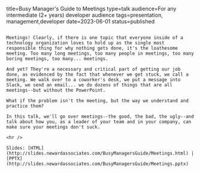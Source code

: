 title=Busy Manager's Guide to Meetings
type=talk
audience=For any intermediate (2+ years) developer audience
tags=presentation, management,developer
date=2023-06-01
status=published
~~~~~~

Meetings! Clearly, if there is one topic that everyone inside of a technology organization loves to hold up as the single most responsible thing for why nothing gets done, it's the loathesome meeting. Too many long meetings, too many people in meetings, too many boring meetings, too many... meetings.

And yet? They're a necessary and critical part of getting our job done, as evidenced by the fact that whenever we get stuck, we call a meeting. We walk over to a coworker's desk, we put a message into Slack, we send an email... we do dozens of things that are all meetings--but without the PowerPoint.

What if the problem isn't the meeting, but the way we understand and practice them?

In this talk, we'll go over meetings--the good, the bad, the ugly--and talk about how you, as a leader of your team and in your company, can make sure your meetings don't suck.
    
<hr />

Slides: [HTML](http://slides.newardassociates.com/BusyManagersGuide/Meetings.html) | [PPTX](http://slides.newardassociates.com/BusyManagersGuide/Meetings.pptx)
